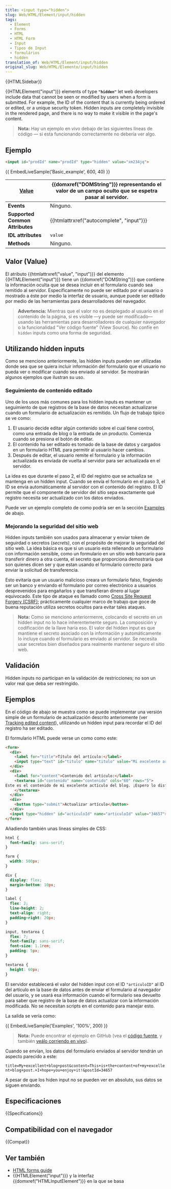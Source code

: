 ```yaml
---
title: <input type="hidden">
slug: Web/HTML/Element/input/hidden
tags:
  - Element
  - Forms
  - HTML
  - HTML Form
  - Input
  - Tipos de Input
  - formulários
  - hidden
translation_of: Web/HTML/Element/input/hidden
original_slug: Web/HTML/Elemento/input/hidden
---
```


{{HTMLSidebar}}

{{HTMLElement("input")}} elements of type **`"hidden"`** let web developers include data that cannot be seen or modified by users when a form is submitted. For example, the ID of the content that is currently being ordered or edited, or a unique security token. Hidden inputs are completely invisible in the rendered page, and there is no way to make it visible in the page's content.

> **Nota:** Hay un ejemplo en vivo debajo de las siguientes líneas de código — si esta funcionando correctamente no debería ver algo.

## Ejemplo

```html
<input id="prodId" name="prodId" type="hidden" value="xm234jq">
```

{{ EmbedLiveSample('Basic_example', 600, 40) }}

| **[Value](#value)**             | {{domxref("DOMString")}} representando el valor de un campo oculto que se espetra pasar al servidor. |
| ------------------------------- | ------------------------------------------------------------------------------------------------------------ |
| **Events**                      | Ninguno.                                                                                                     |
| **Supported Common Attributes** | {{htmlattrxref("autocomplete", "input")}}                                                     |
| **IDL attributes**              | `value`                                                                                                      |
| **Methods**                     | Ninguno.                                                                                                     |

## Valor (Value)

El atributo {{htmlattrxref("value", "input")}} del elemento {{HTMLElement("input")}} tiene un {{domxref("DOMString")}} que contiene la información oculta que se desea incluir en el formulario cuando sea remitido al servidor. Específicamente no puede ser editado por el usuario o mostrado a éste por medio la interfaz de usuario, aunque puede ser editado por medio de las herramientas para desarrolladores del navegador.

> **Advertencia:** Mientras que el valor no es desplegado al usuario en el contenido de la página, si es visible —y puede ser modificado—usando las herramientas para desarrolladores de cualquier navegador o la funcionalidad "Ver código fuente" (View Source). No confíe en `hidden` inputs como una forma de seguridad.

## Utilizando hidden inputs

Como se menciono anteriormente, las hidden inputs pueden ser utilizadas donde sea que se quiera incluir información del formulario que el usuario no pueda ver o modificar cuando sea enviado al servidor. Se mostrarán algunos ejemplos que ilustran su uso.

### Seguimiento de contenido editado

Uno de los usos más comunes para los hidden inputs es mantener un seguimiento de que registros de la base de datos necesitan actualizarse cuando un formulario de actualización es remitido. Un flujo de trabajo tipico se ve como:

1. El usuario decide editar algún contenido sobre el cual tiene control, como una entrada de blog o la entrada de un producto. Comienza cuando se presiona el botón de editar.
2. El contenido ha ser editado es tomado de la base de datos y cargados en un formulario HTML para permitir al usuario hacer cambios.
3. Después de editar, el usuario remite el formulario y la información actualizada es envíada de vuelta al servidor para ser actualizada en el servidor.

La idea es que durante el paso 2, el ID del registro que se actualiza se mantenga en un hidden input. Cuando se envía el formulario en el paso 3, el ID se envía automáticamente al servidor con el contenido del registro. El ID permite que el componente de servidor del sitio sepa exactamente qué registro necesita ser actualizado con los datos enviados.

Puede ver un ejemplo completo de como podría ser en la sección [Examples](#examples) de abajo.

### Mejorando la seguridad del sitio web

Hidden inputs también son usados para almacenar y enviar token de seguirdad o secretos (_secrets)_, con el propósito de mejorar la seguridad del sitio web. La idea básica es que si un usuario esta rellenando un formulario con información sensible, como un formulario en un sitio web bancario para transferir dinero a otra cuenta, el secreto que proporciona demostraría que son quienes dicen ser y que estan usando el formulario correcto para enviar la solicitud de transferencia.

Esto evitaría que un usuario malicioso creara un formulario falso, fingiendo ser un banco y enviando el formulario por correo electrónico a usuarios desprevenidos para engañarlos y que transfieran dinero al lugar equivocado. Este tipo de ataque es llamado como [Cross Site Request Forgery (CSRF)](</es/docs/Learn/Server-side/First_steps/Website_security#Cross_Site_Request_Forgery_(CSRF)>); prácticamente cualquier marco de trabajo que goce de buena reputación utiliza secretos ocultos para evitar tales ataques.

> **Nota:** Como se menciono anteriormenre, colocando el secreto en un hidden input no lo hace inherentemente seguro. La composición y codificación de la llave haría eso. El valor del hidden input es que mantiene el secreto asociado con la información y automáticamente lo incluye cuando el formulario es enviado al servidor. Se necesita usar secretos bien diseñados para realmente mantener seguro el sitio web.

## Validación

Hidden inputs no participan en la validación de restricciones; no son un valor real que deba ser restringido.

## Ejemplos

En el código de abajo se muestra como se puede implementar una versión simple de un formulario de actualización descrito anteriomente (ver [Tracking edited content](#tracking_edited_content)), utilizando un hidden input para recordar el ID del registro ha ser editado.

El formulario HTML puede verse un como como este:

```html
<form>
  <div>
    <label for="title">Título del artículo:</label>
    <input type="text" id="titulo" name="titulo" value="Mi excelente artículo del blog">
  </div>
  <div>
    <label for="content">Contenido del artículo:</label>
    <textarea id="contenido" name="contenido" cols="60" rows="5">
Este es el contenido de mi excelente actículo del blog. ¡Espero lo disfrutes!
    </textarea>
  </div>
  <div>
    <button type="submit">Actualizar artículo</button>
  </div>
  <input type="hidden" id="acticuloId" name="articuloId" value="34657">
</form>
```

Añadiendo también unas líneas simples de CSS:

```css
html {
  font-family: sans-serif;
}

form {
  width: 500px;
}

div {
  display: flex;
  margin-bottom: 10px;
}

label {
  flex: 2;
  line-height: 2;
  text-align: right;
  padding-right: 20px;
}

input, textarea {
  flex: 7;
  font-family: sans-serif;
  font-size: 1.1rem;
  padding: 5px;
}

textarea {
  height: 60px;
}
```

El servidor establecerá el valor del hidden input con el ID `"articuloID"` al ID del artículo en la base de datos antes de enviar el formulario al navegador del usuario, y se usará esa información cuando el formulario sea devuelto para saber que registro de la base de datos actualizar con la información modificada. No se necesitan scripts en el contenido para manejar esto.

La salida se vería como:

{{ EmbedLiveSample('Examples', '100%', 200) }}

> **Nota:** Puede encontrar el ejemplo en GitHub (vea el [código fuente](https://github.com/mdn/learning-area/blob/master/html/forms/hidden-input-example/index.html), y también [veálo corriendo en vivo](https://mdn.github.io/learning-area/html/forms/hidden-input-example/index.html)).

Cuando se envían, los datos del formulario enviados al servidor tendrán un aspecto parecido a este:

`title=My+excellent+blog+post&content=This+is+the+content+of+my+excellent+blog+post.+I+hope+you+enjoy+it!&postId=34657`

A pesar de que los hiden input no se pueden ver en absoluto, sus datos se siguen enviando.

## Especificaciones

{{Specifications}}

## Compatibilidad con el navegador

{{Compat}}

## Ver también

- [HTML forms guide](/es/docs/Learn/HTML/Forms)
- {{HTMLElement("input")}} y la interfaz {{domxref("HTMLInputElement")}} en la que se basa

